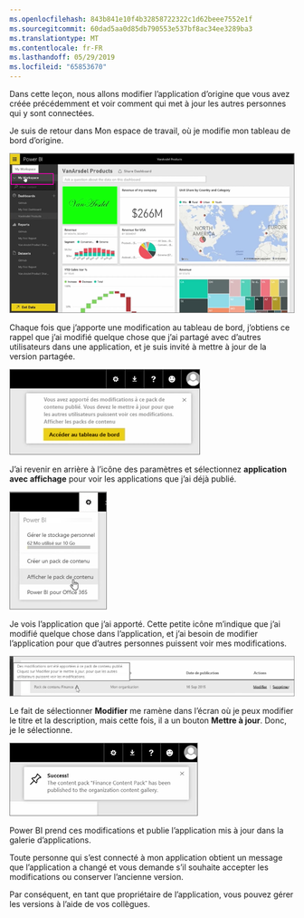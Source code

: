 ```yaml
---
ms.openlocfilehash: 843b841e10f4b32858722322c1d62beee7552e1f
ms.sourcegitcommit: 60dad5aa0d85db790553e537bf8ac34ee3289ba3
ms.translationtype: MT
ms.contentlocale: fr-FR
ms.lasthandoff: 05/29/2019
ms.locfileid: "65853670"
---
```

Dans cette leçon, nous allons modifier l’application d’origine que vous avez créée précédemment et voir comment qui met à jour les autres personnes qui y sont connectées.

Je suis de retour dans Mon espace de travail, où je modifie mon tableau de bord d’origine.

![Partager et collaborer dans Power BI](./media/6-4-update-content-pack/pbi_learn06_04myworkspace.png)

Chaque fois que j’apporte une modification au tableau de bord, j’obtiens ce rappel que j’ai modifié quelque chose que j’ai partagé avec d’autres utilisateurs dans une application, et je suis invité à mettre à jour de la version partagée.

![Partager et collaborer dans Power BI](./media/6-4-update-content-pack/pbi_learn06_04uvmadechanges.png)

J’ai revenir en arrière à l’icône des paramètres et sélectionnez **application avec affichage** pour voir les applications que j’ai déjà publié.

![Partager et collaborer dans Power BI](./media/6-4-update-content-pack/pbi_learn06_04viewcontpk.png)

Je vois l’application que j’ai apporté. Cette petite icône m’indique que j’ai modifié quelque chose dans l’application, et j’ai besoin de modifier l’application pour que d’autres personnes puissent voir mes modifications.

![Partager et collaborer dans Power BI](./media/6-4-update-content-pack/pbi_learn06_04updatecontpk.png)

Le fait de sélectionner **Modifier** me ramène dans l’écran où je peux modifier le titre et la description, mais cette fois, il a un bouton **Mettre à jour**. Donc, je le sélectionne.

![Partager et collaborer dans Power BI](./media/6-4-update-content-pack/pbi_learn06_04contpksuccess.png)

Power BI prend ces modifications et publie l’application mis à jour dans la galerie d’applications.

Toute personne qui s’est connecté à mon application obtient un message que l’application a changé et vous demande s’il souhaite accepter les modifications ou conserver l’ancienne version.

Par conséquent, en tant que propriétaire de l’application, vous pouvez gérer les versions à l’aide de vos collègues.

